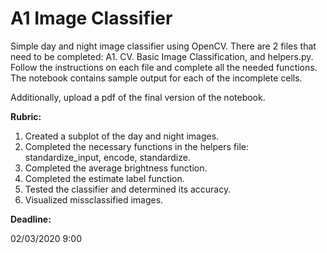 # A1 Image Classifier

Simple day and night image classifier using OpenCV. There are 2 files that need to be completed: A1. CV. Basic Image Classification, and helpers.py. Follow the instructions on each file and complete all the needed functions. The notebook contains sample output for each of the incomplete cells.

Additionally, upload a pdf of the final version of the notebook.

**Rubric:**

1. Created a subplot of the day and night images.
2. Completed the necessary functions in the helpers file: standardize_input, encode, standardize.
3. Completed the average brightness function.
4. Completed the estimate label function.
5. Tested the classifier and determined its accuracy.
6. Visualized missclassified images.

**Deadline:** 

02/03/2020 9:00
